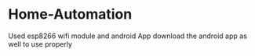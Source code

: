 # Home-Automation
Used esp8266 wifi module and android App download the android app as well to use properly
